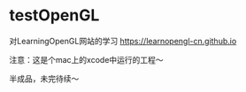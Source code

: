# testOpenGL
对LearningOpenGL网站的学习
https://learnopengl-cn.github.io

注意：这是个mac上的xcode中运行的工程～

半成品，未完待续～
